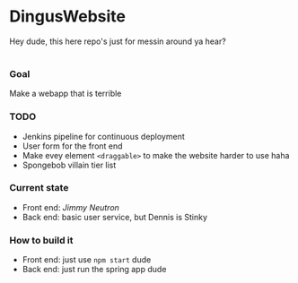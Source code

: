 # DingusWebsite
Hey dude, this here repo's just for messin around ya hear?
<br><br>
### Goal
Make a webapp that is terrible
### TODO
- Jenkins pipeline for continuous deployment
- User form for the front end
- Make evey element `<draggable>` to make the website harder to use haha
- Spongebob villain tier list
### Current state
- Front end: *Jimmy Neutron*
- Back end: basic user service, but Dennis is Stinky
### How to build it
- Front end: just use `npm start` dude
- Back end: just run the spring app dude